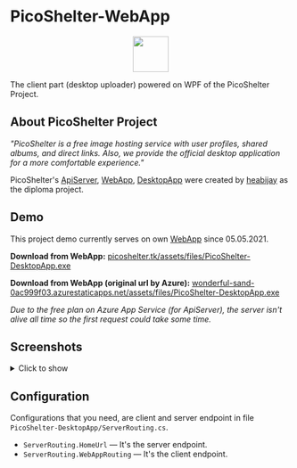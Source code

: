 # PicoShelter-WebApp

<p align="center">
    <img src="https://www.picoshelter.tk/assets/icons/picoShelter/Black%20Icon%20%2B%20Text.svg" height="64px">
</p>

The client part (desktop uploader) powered on WPF of the PicoShelter Project.

## About PicoShelter Project

_"PicoShelter is a free image hosting service with user profiles, shared albums, and direct links. Also, we provide the official desktop application for a more comfortable experience."_

PicoShelter's [ApiServer](https://github.com/heabijay/PicoShelter-ApiServer), [WebApp](https://github.com/heabijay/PicoShelter-WebApp), [DesktopApp](https://github.com/heabijay/PicoShelter-DesktopApp) were created by [heabijay](https://github.com/heabijay) as the diploma project.

## Demo

This project demo currently serves on own [WebApp](https://github.com/heabijay/PicoShelter-WebApp) since 05.05.2021.

**Download from WebApp:** [picoshelter.tk/assets/files/PicoShelter-DesktopApp.exe](https://www.picoshelter.tk/assets/files/PicoShelter-DesktopApp.exe)

**Download from WebApp (original url by Azure):** [wonderful-sand-0ac999f03.azurestaticapps.net/assets/files/PicoShelter-DesktopApp.exe](https://wonderful-sand-0ac999f03.azurestaticapps.net/assets/files/PicoShelter-DesktopApp.exe)

_Due to the free plan on Azure App Service (for ApiServer), the server isn't alive all time so the first request could take some time._

## Screenshots
<details>
    <summary>Click to show</summary>

### The first run
![](https://i.imgur.com/L2dwWiv.png)

### Login page
![](https://i.imgur.com/JdUOjHt.png)

### Main page
![](https://i.imgur.com/0L96Taj.png)

### Main page (w/ images)
![](https://i.imgur.com/wNTvMr6.png)

### Settings
![](https://i.imgur.com/x2edDP3.png)
</details>

## Configuration

Configurations that you need, are client and server endpoint in file `PicoShelter-DesktopApp/ServerRouting.cs`.

- `ServerRouting.HomeUrl` — It's the server endpoint.
- `ServerRouting.WebAppRouting` — It's the client endpoint.